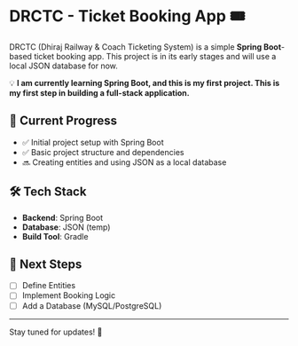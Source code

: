 # DRCTC - Ticket Booking App 🎟️

DRCTC (Dhiraj Railway & Coach Ticketing System) is a simple **Spring Boot**-based ticket booking app. This project is in its early stages and will use a local JSON database for now.

💡 **I am currently learning Spring Boot, and this is my first project. This is my first step in building a full-stack application.**

## 🚀 Current Progress

- ✅ Initial project setup with Spring Boot
- ✅ Basic project structure and dependencies
- 🔜 Creating entities and using JSON as a local database

## 🛠️ Tech Stack

- **Backend**: Spring Boot
- **Database**: JSON (temp)
- **Build Tool**: Gradle

## 📌 Next Steps

- [ ] Define Entities
- [ ] Implement Booking Logic
- [ ] Add a Database (MySQL/PostgreSQL)

---

Stay tuned for updates! 🚀
